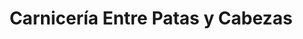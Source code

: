 ---
title: "Carnicería Entre Patas y Cabezas"
url: /valdivia/carniceria-entre-patas-y-cabezas/
shop: carnicero
---